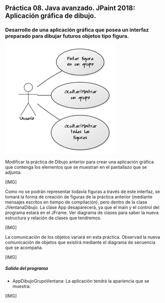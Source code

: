 ## Práctica 08. Java avanzado. JPaint 2018: Aplicación gráfica de dibujo.
### Desarrollo de una aplicación gráfica que posea un interfaz preparado para dibujar futuros objetos tipo figura.

![alt text](https://raw.githubusercontent.com/DavidContrerasICAI/javaCourseExamples/master/08.dibujoGruposVentana/_diagramaCasosUso.jpg)

Modificar la práctica de Dibujo anterior para crear una aplicación gráfica que contenga los elementos que se muestran en el pantallazo que se adjunta.

[IMG]

Como no se podrán representar todavía figuras a través de este interfaz, se tomará la forma de creación de figuras de la práctica anterior (mediante mensajes escritos en tiempo de compilación), pero dentro de la clase JVentanaDibujo. La clase App desaparecerá, ya que el main y el control del programa estará en el JFrame. Ver diagrama de clases para saber la nueva estructura y relación de clases que tendremos.

[IMG]

La comunicación de los objetos variará en esta práctica. Observad la nueva comunicación de objetos que existirá mediante el diagrama de secuencia que se acompaña.

[IMG]

##### Salida del programa
* AppDibujoGrupoVentana: La aplicación tendrá la apariencia que se muestra:

[IMG]


